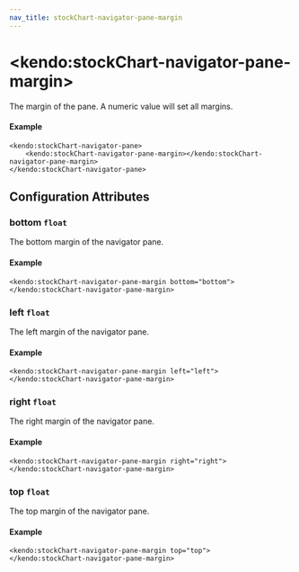 ```yaml
---
nav_title: stockChart-navigator-pane-margin
---
```


# \<kendo:stockChart-navigator-pane-margin\>

The margin of the pane. A numeric value will set all margins.

#### Example
    <kendo:stockChart-navigator-pane>
        <kendo:stockChart-navigator-pane-margin></kendo:stockChart-navigator-pane-margin>
    </kendo:stockChart-navigator-pane>

## Configuration Attributes

### bottom `float`

The bottom margin of the navigator pane.

#### Example
    <kendo:stockChart-navigator-pane-margin bottom="bottom">
    </kendo:stockChart-navigator-pane-margin>

### left `float`

The left margin of the navigator pane.

#### Example
    <kendo:stockChart-navigator-pane-margin left="left">
    </kendo:stockChart-navigator-pane-margin>

### right `float`

The right margin of the navigator pane.

#### Example
    <kendo:stockChart-navigator-pane-margin right="right">
    </kendo:stockChart-navigator-pane-margin>

### top `float`

The top margin of the navigator pane.

#### Example
    <kendo:stockChart-navigator-pane-margin top="top">
    </kendo:stockChart-navigator-pane-margin>

